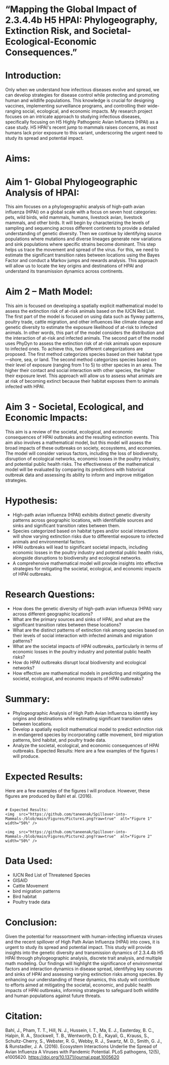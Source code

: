 # “Mapping the Global Impact of 2.3.4.4b H5 HPAI: Phylogeography, Extinction Risk, and Societal-Ecological-Economic Consequences.”

# Introduction: 
Only when we understand how infectious diseases evolve and spread, we can develop strategies for disease control while protecting and promoting human and wildlife populations. This knowledge is crucial for designing vaccines, implementing surveillance programs, and controlling their wide-ranging social, ecological, and economic impacts. My research project focuses on an intricate approach to studying infectious diseases, specifically focusing on H5 Highly Pathogenic Avian Influenza (HPAI) as a case study. H5 HPAI's recent jump to mammals raises concerns, as most humans lack prior exposure to this variant, underscoring the urgent need to study its spread and potential impact. 

# Aims: 

# Aim 1- Global Phylogeographic Analysis of HPAI: 
This aim focuses on a phylogeographic analysis of high-path avian influenza (HPAI) on a global scale with a focus on seven host categories: pets, wild birds, wild mammals, humans, livestock avian, livestock mammals, and other birds. It will begin by characterizing the levels of sampling and sequencing across different continents to provide a detailed understanding of genetic diversity. Then we continue by identifying source populations where mutations and diverse lineages generate new variations and sink populations where specific strains become dominant. This step helps us trace the movement and spread of the virus. For this, we need to estimate the significant transition rates between locations using the Bayes Factor and conduct a Markov jumps and rewards analysis. This approach will allow us to locate the key origins and destinations of HPAI and understand its transmission dynamics across continents.
# Aim 2 – Math Model: 
This aim is focused on developing a spatially explicit mathematical model to assess the extinction risk of at-risk animals based on the IUCN Red List. The first part of the model is focused on using data such as flyway patterns, poultry trade, cattle migration, and other influences like climate change and genetic diversity to estimate the exposure likelihood of at-risk to infected animals. In other words, this part of the model considers the distribution and the interaction of at-risk and infected animals. The second part of the model uses PhyDyn to assess the extinction risk of at-risk animals upon exposure to infected ones. 
To achieve this, two different categorizations are proposed. The first method categorizes species based on their habitat type—shore, sea, or land. The second method categorizes species based on their level of exposure (ranging from 1 to 5) to other species in an area. The higher their contact and social interaction with other species, the higher their exposure level. This approach will allow us to assess what animals are at risk of becoming extinct because their habitat exposes them to animals infected with HPAI. 
# Aim 3 - Societal, Ecological, and Economic Impacts: 
This aim is a review of the societal, ecological, and economic consequences of HPAI outbreaks and the resulting extinction events. This aim also involves a mathematical model, but this model will assess the broad impacts of these outbreaks on society, ecosystems, and economies. The model will consider various factors, including the loss of biodiversity, disruption of ecological networks, economic losses in the poultry industry, and potential public health risks. The effectiveness of the mathematical model will be evaluated by comparing its predictions with historical outbreak data and assessing its ability to inform and improve mitigation strategies.
# Hypothesis:
-	High-path avian influenza (HPAI) exhibits distinct genetic diversity patterns across geographic locations, with identifiable sources and sinks and significant transition rates between them.
-	Species categorized based on habitat types and/or social interactions will show varying extinction risks due to differential exposure to infected animals and environmental factors.
-	HPAI outbreaks will lead to significant societal impacts, including economic losses in the poultry industry and potential public health risks, alongside disruptions to biodiversity and ecological networks.
-	A comprehensive mathematical model will provide insights into effective strategies for mitigating the societal, ecological, and economic impacts of HPAI outbreaks.
# Research Questions:
-	How does the genetic diversity of high-path avian influenza (HPAI) vary across different geographic locations?
-	What are the primary sources and sinks of HPAI, and what are the significant transition rates between these locations?
-	What are the distinct patterns of extinction risk among species based on their levels of social interaction with infected animals and migration patterns?
-	What are the societal impacts of HPAI outbreaks, particularly in terms of economic losses in the poultry industry and potential public health risks?
-	How do HPAI outbreaks disrupt local biodiversity and ecological networks?
-	How effective are mathematical models in predicting and mitigating the societal, ecological, and economic impacts of HPAI outbreaks?
# Summary:
-	Phylogeographic Analysis of High Path Avian Influenza to identify key origins and destinations while estimating significant transition rates between locations. 
-	Develop a spatially explicit mathematical model to predict extinction risk in endangered species by incorporating cattle movement, bird migration patterns, bird habitat, and poultry trade data. 
-	Analyze the societal, ecological, and economic consequences of HPAI outbreaks.
Expected Results:
Here are a few examples of the figures I will produce.

# Expected Results:
Here are a few examples of the figures I will produce. However, these figures are produced by Bahl et al. (2016).

```auspiceMainDisplayMarkdown

# Expected Results: 
<img  src="https://github.com/taneenak/Spillover-into-Mammals-/blob/main/Figures/Picture1.png?raw=true"  alt="Figure 1"  width="50%" />

<img  src="https://github.com/taneenak/Spillover-into-Mammals-/blob/main/Figures/Picture2.png?raw=true"  alt="Figure 2"  width="50%" />

```

# Data Used:
-	IUCN Red List of Threatened Species
-	GISAID 
-	Cattle Movement 
-	bird migration patterns
-	Bird habitat 
-	Poultry trade data

# Conclusion:
Given the potential for reassortment with human-infecting influenza viruses and the recent spillover of High Path Avian Influenza (HPAI) into cows, it is urgent to study its spread and potential impact. This study will provide insights into the genetic diversity and transmission dynamics of 2.3.4.4b H5 HPAI through phylogeographic analysis, discrete trait analysis, and multiple math modeling. Our findings will highlight the significance of environmental factors and interaction dynamics in disease spread, identifying key sources and sinks of HPAI and assessing varying extinction risks among species. By enhancing our understanding of these dynamics, this study will contribute to efforts aimed at mitigating the societal, economic, and public health impacts of HPAI outbreaks, informing strategies to safeguard both wildlife and human populations against future threats. 

# Citation: 
Bahl, J., Pham, T. T., Hill, N. J., Hussein, I. T., Ma, E. J., Easterday, B. C., Halpin, R. A., Stockwell, T. B., Wentworth, D. E., Kayali, G., Krauss, S., Schultz-Cherry, S., Webster, R. G., Webby, R. J., Swartz, M. D., Smith, G. J., & Runstadler, J. A. (2016). Ecosystem Interactions Underlie the Spread of Avian Influenza A Viruses with Pandemic Potential. PLoS pathogens, 12(5), e1005620. https://doi.org/10.1371/journal.ppat.1005620
